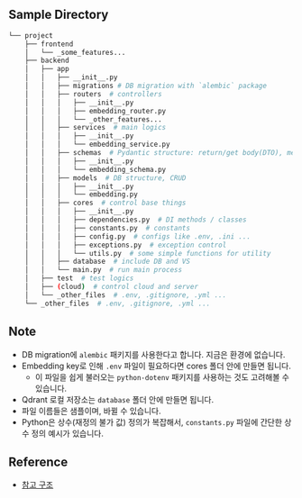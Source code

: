 ## Sample Directory
```bash
└── project
    ├── frontend
    │   └── _some_features...
    ├── backend
    │   ├── app
    │   │   ├── __init__.py
    │   │   ├── migrations # DB migration with `alembic` package
    │   │   ├── routers  # controllers
    │   │   │   ├── __init__.py
    │   │   │   ├── embedding_router.py
    │   │   │   └── _other_features...
    │   │   ├── services  # main logics
    │   │   │   ├── __init__.py
    │   │   │   └── embedding_service.py
    │   │   ├── schemas  # Pydantic structure: return/get body(DTO), metadata ...
    │   │   │   ├── __init__.py
    │   │   │   └── embedding_schema.py
    │   │   ├── models  # DB structure, CRUD
    │   │   │   ├── __init__.py
    │   │   │   └── embedding.py
    │   │   ├── cores  # control base things
    │   │   │   ├── __init__.py
    │   │   │   ├── dependencies.py  # DI methods / classes
    │   │   │   ├── constants.py  # constants
    │   │   │   ├── config.py  # configs like .env, .ini ...
    │   │   │   ├── exceptions.py  # exception control
    │   │   │   └── utils.py  # some simple functions for utility
    │   │   ├── database  # include DB and VS
    │   │   └── main.py  # run main process
    │   ├── test  # test logics
    │   ├── (cloud)  # control cloud and server
    │   └── _other_files  # .env, .gitignore, .yml ...
    └── _other_files  # .env, .gitignore, .yml ...
```

## Note
- DB migration에 `alembic` 패키지를 사용한다고 합니다. 지금은 환경에 없습니다.
- Embedding key로 인해 `.env` 파일이 필요하다면 cores 폴더 안에 만들면 됩니다.
    - 이 파일을 쉽게 불러오는 `python-dotenv` 패키지를 사용하는 것도 고려해볼 수 있습니다.
- Qdrant 로컬 저장소는 `database` 폴더 안에 만들면 됩니다.
- 파일 이름들은 샘플이며, 바뀔 수 있습니다.
- Python은 상수(재정의 불가 값) 정의가 복잡해서, `constants.py` 파일에 간단한 상수 정의 예시가 있습니다.

## Reference
- [참고 구조](https://github.com/tiangolo/full-stack-fastapi-postgresql/tree/master/src/backend/app/app)